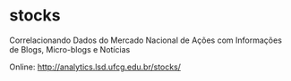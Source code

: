 stocks
======

Correlacionando Dados do Mercado Nacional de Ações com Informações de Blogs, Micro-blogs e Notícias

Online: http://analytics.lsd.ufcg.edu.br/stocks/
